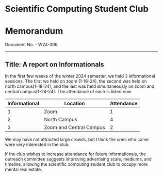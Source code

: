# Scientific Computing Student Club

# Memorandum
Document No. - W24-006

---

Title: A report on Informationals
---
In the first few weeks of the winter 2024 semester, we held 3 informational sessions. The first we held on zoom (1-16-24), the second was held on north campus(1-18-24), and the last was held simultaneously on zoom and central campus(1-24-24). The attendance of each is listed now

| Informational|Location|Attendance|
|-|-|-|
|1|Zoom|1|
|2|North Campus|4|
|3|Zoom and Central Campus|2|

We may have not attracted large crowds, but I think the ones who came were very interested in the club.

If the club wishes to increase attendance for future informationals, the outreach committee suggests improving advertising scale, mediums, and timeline, allowing the scientific computing student club to occupy more mental real estate.